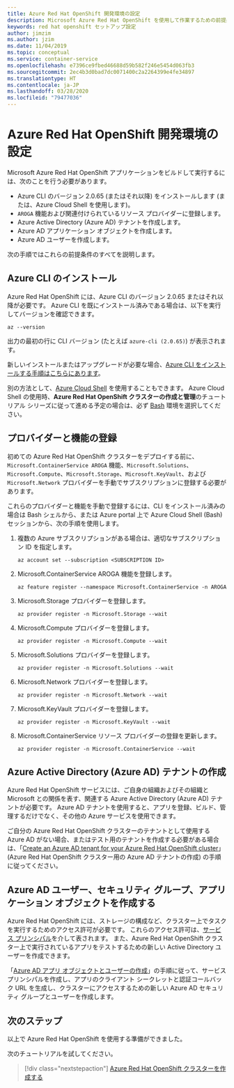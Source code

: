 ```yaml
---
title: Azure Red Hat OpenShift 開発環境の設定
description: Microsoft Azure Red Hat OpenShift を使用して作業するための前提条件を示します。
keywords: red hat openshift セットアップ設定
author: jimzim
ms.author: jzim
ms.date: 11/04/2019
ms.topic: conceptual
ms.service: container-service
ms.openlocfilehash: e7396ce9fbed46688d59b582f246e5454d063fb3
ms.sourcegitcommit: 2ec4b3d0bad7dc0071400c2a2264399e4fe34897
ms.translationtype: HT
ms.contentlocale: ja-JP
ms.lasthandoff: 03/28/2020
ms.locfileid: "79477036"
---
```

# <a name="set-up-your-azure-red-hat-openshift-dev-environment"></a>Azure Red Hat OpenShift 開発環境の設定

Microsoft Azure Red Hat OpenShift アプリケーションをビルドして実行するには、次のことを行う必要があります。

* Azure CLI のバージョン 2.0.65 (またはそれ以降) をインストールします (または、Azure Cloud Shell を使用します)。
* `AROGA` 機能および関連付けられているリソース プロバイダーに登録します。
* Azure Active Directory (Azure AD) テナントを作成します。
* Azure AD アプリケーション オブジェクトを作成します。
* Azure AD ユーザーを作成します。

次の手順ではこれらの前提条件のすべてを説明します。

## <a name="install-the-azure-cli"></a>Azure CLI のインストール

Azure Red Hat OpenShift には、Azure CLI のバージョン 2.0.65 またはそれ以降が必要です。 Azure CLI を既にインストール済みである場合は、以下を実行してバージョンを確認できます。

```azurecli
az --version
```

出力の最初の行に CLI バージョン (たとえば `azure-cli (2.0.65)`) が表示されます。

新しいインストールまたはアップグレードが必要な場合、[Azure CLI をインストールする手順はこちらにあります](https://docs.microsoft.com/cli/azure/install-azure-cli?view=azure-cli-latest)。

別の方法として、[Azure Cloud Shell](https://docs.microsoft.com/azure/cloud-shell/overview) を使用することもできます。 Azure Cloud Shell の使用時、**Azure Red Hat OpenShift クラスターの作成と管理**のチュートリアル シリーズに従って進める予定の場合は、必ず [Bash](tutorial-create-cluster.md) 環境を選択してください。

## <a name="register-providers-and-features"></a>プロバイダーと機能の登録

初めての Azure Red Hat OpenShift クラスターをデプロイする前に、`Microsoft.ContainerService AROGA` 機能、`Microsoft.Solutions`、`Microsoft.Compute`、`Microsoft.Storage`、`Microsoft.KeyVault`、および `Microsoft.Network` プロバイダーを手動でサブスクリプションに登録する必要があります。

これらのプロバイダーと機能を手動で登録するには、CLI をインストール済みの場合は Bash シェルから、または Azure portal 上で Azure Cloud Shell (Bash) セッションから、次の手順を使用します。

1. 複数の Azure サブスクリプションがある場合は、適切なサブスクリプション ID を指定します。

    ```azurecli
    az account set --subscription <SUBSCRIPTION ID>
    ```

1. Microsoft.ContainerService AROGA 機能を登録します。

    ```azurecli
    az feature register --namespace Microsoft.ContainerService -n AROGA
    ```

1. Microsoft.Storage プロバイダーを登録します。

    ```azurecli
    az provider register -n Microsoft.Storage --wait
    ```
    
1. Microsoft.Compute プロバイダーを登録します。

    ```azurecli
    az provider register -n Microsoft.Compute --wait
    ```

1. Microsoft.Solutions プロバイダーを登録します。

    ```azurecli
    az provider register -n Microsoft.Solutions --wait
    ```

1. Microsoft.Network プロバイダーを登録します。

    ```azurecli
    az provider register -n Microsoft.Network --wait
    ```

1. Microsoft.KeyVault プロバイダーを登録します。

    ```azurecli
    az provider register -n Microsoft.KeyVault --wait
    ```

1. Microsoft.ContainerService リソース プロバイダーの登録を更新します。

    ```azurecli
    az provider register -n Microsoft.ContainerService --wait
    ```

## <a name="create-an-azure-active-directory-azure-ad-tenant"></a>Azure Active Directory (Azure AD) テナントの作成

Azure Red Hat OpenShift サービスには、ご自身の組織およびその組織と Microsoft との関係を表す、関連する Azure Active Directory (Azure AD) テナントが必要です。 Azure AD テナントを使用すると、アプリを登録、ビルド、管理するだけでなく、その他の Azure サービスを使用できます。

ご自分の Azure Red Hat OpenShift クラスターのテナントとして使用する Azure AD がない場合、またはテスト用のテナントを作成する必要がある場合は、「[Create an Azure AD tenant for your Azure Red Hat OpenShift cluster](howto-create-tenant.md)」(Azure Red Hat OpenShift クラスター用の Azure AD テナントの作成) の手順に従ってください。

## <a name="create-an-azure-ad-user-security-group-and-application-object"></a>Azure AD ユーザー、セキュリティ グループ、アプリケーション オブジェクトを作成する

Azure Red Hat OpenShift には、ストレージの構成など、クラスター上でタスクを実行するためのアクセス許可が必要です。 これらのアクセス許可は、[サービス プリンシパル](https://docs.microsoft.com/azure/active-directory/develop/app-objects-and-service-principals#service-principal-object)を介して表されます。 また、Azure Red Hat OpenShift クラスター上で実行されているアプリをテストするための新しい Active Directory ユーザーを作成できます。

「[Azure AD アプリ オブジェクトとユーザーの作成](howto-aad-app-configuration.md)」の手順に従って、サービス プリンシパルを作成し、アプリのクライアント シークレットと認証コールバック URL を生成し、クラスターにアクセスするための新しい Azure AD セキュリティ グループとユーザーを作成します。

## <a name="next-steps"></a>次のステップ

以上で Azure Red Hat OpenShift を使用する準備ができました。

次のチュートリアルを試してください。
> [!div class="nextstepaction"]
> [Azure Red Hat OpenShift クラスターを作成する](tutorial-create-cluster.md)

[azure-cli-install]: https://docs.microsoft.com/cli/azure/install-azure-cli
